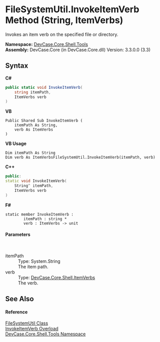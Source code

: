 # FileSystemUtil.InvokeItemVerb Method (String, ItemVerbs)
 

Invokes an item verb on the specified file or directory.

**Namespace:**&nbsp;<a href="N_DevCase_Core_Shell_Tools">DevCase.Core.Shell.Tools</a><br />**Assembly:**&nbsp;DevCase.Core (in DevCase.Core.dll) Version: 3.3.0.0 (3.3)

## Syntax

**C#**<br />
``` C#
public static void InvokeItemVerb(
	string itemPath,
	ItemVerbs verb
)
```

**VB**<br />
``` VB
Public Shared Sub InvokeItemVerb ( 
	itemPath As String,
	verb As ItemVerbs
)
```

**VB Usage**<br />
``` VB Usage
Dim itemPath As String
Dim verb As ItemVerbsFileSystemUtil.InvokeItemVerb(itemPath, verb)
```

**C++**<br />
``` C++
public:
static void InvokeItemVerb(
	String^ itemPath, 
	ItemVerbs verb
)
```

**F#**<br />
``` F#
static member InvokeItemVerb : 
        itemPath : string * 
        verb : ItemVerbs -> unit 

```


#### Parameters
&nbsp;<dl><dt>itemPath</dt><dd>Type: System.String<br />The item path.</dd><dt>verb</dt><dd>Type: <a href="T_DevCase_Core_Shell_ItemVerbs">DevCase.Core.Shell.ItemVerbs</a><br />The verb.</dd></dl>

## See Also


#### Reference
<a href="T_DevCase_Core_Shell_Tools_FileSystemUtil">FileSystemUtil Class</a><br /><a href="Overload_DevCase_Core_Shell_Tools_FileSystemUtil_InvokeItemVerb">InvokeItemVerb Overload</a><br /><a href="N_DevCase_Core_Shell_Tools">DevCase.Core.Shell.Tools Namespace</a><br />